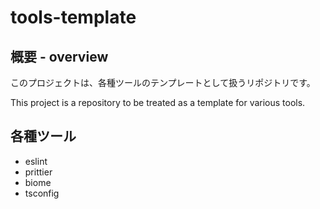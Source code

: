 # tools-template

## 概要 - overview
このプロジェクトは、各種ツールのテンプレートとして扱うリポジトリです。

This project is a repository to be treated as a template for various tools.

## 各種ツール
- eslint
- prittier
- biome
- tsconfig